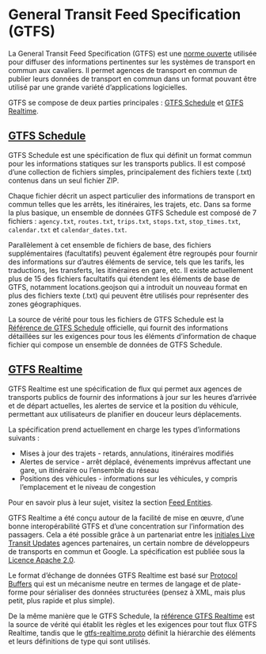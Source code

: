 # General Transit Feed Specification (GTFS) 
 
 La General Transit Feed Specification (GTFS) est une [norme ouverte](https://www.interoperablemobility.org/definitions/#open_standard) utilisée pour diffuser des informations pertinentes sur les systèmes de transport en commun aux cavaliers. Il permet agences de transport en commun de publier leurs données de transport en commun dans un format pouvant être utilisé par une grande variété d’applications logicielles. 
 
 GTFS se compose de deux parties principales : [GTFS Schedule](../schedule/reference) et [GTFS Realtime](../realtime/reference). 
 
## [GTFS Schedule](../schedule/reference) 
 
 GTFS Schedule est une spécification de flux qui définit un format commun pour les informations statiques sur les transports publics. Il est composé d’une collection de fichiers simples, principalement des fichiers texte (.txt) contenus dans un seul fichier ZIP. 
 
 Chaque fichier décrit un aspect particulier des informations de transport en commun telles que les arrêts, les itinéraires, les trajets, etc. Dans sa forme la plus basique, un ensemble de données GTFS Schedule est composé de 7 fichiers : `agency.txt`, `routes.txt`, `trips.txt`, `stops.txt`, `stop_times.txt`, `calendar.txt` et `calendar_dates.txt`. 
 
 Parallèlement à cet ensemble de fichiers de base, des fichiers supplémentaires (facultatifs) peuvent également être regroupés pour fournir des informations sur d’autres éléments de service, tels que les tarifs, les traductions, les transferts, les itinéraires en gare, etc. Il existe actuellement plus de 15 des fichiers facultatifs qui étendent les éléments de base de GTFS, notamment locations.geojson qui a introduit un nouveau format en plus des fichiers texte (.txt) qui peuvent être utilisés pour représenter des zones géographiques. 
 
 La source de vérité pour tous les fichiers de GTFS Schedule est la [Référence de GTFS Schedule](../schedule/reference) officielle, qui fournit des informations détaillées sur les exigences pour tous les éléments d’information de chaque fichier qui compose un ensemble de données de GTFS Schedule.
 
 
## [GTFS Realtime](../realtime/reference) 
 
 GTFS Realtime est une spécification de flux qui permet aux agences de transports publics de fournir des informations à jour sur les heures d’arrivée et de départ actuelles, les alertes de service et la position du véhicule, permettant aux utilisateurs de planifier en douceur leurs déplacements. 
 
 La spécification prend actuellement en charge les types d’informations suivants : 
 
 - Mises à jour des trajets - retards, annulations, itinéraires modifiés
 - Alertes de service - arrêt déplacé, événements imprévus affectant une gare, un itinéraire ou l’ensemble du réseau
 - Positions des véhicules - informations sur les véhicules, y compris l’emplacement et le niveau de congestion 
 
 Pour en savoir plus à leur sujet, visitez la section [Feed Entities](../realtime/feed_entities/overview). 
 
 GTFS Realtime a été conçu autour de la facilité de mise en œuvre, d’une bonne interopérabilité GTFS et d’une concentration sur l’information des passagers. Cela a été possible grâce à un partenariat entre les [initiales Live Transit Updates](https://developers.google.com/transit/google-transit#LiveTransitUpdates) agences partenaires, un certain nombre de développeurs de transports en commun et Google. La spécification est publiée sous la [Licence Apache 2.0](http://www.apache.org/licenses/LICENSE-2.0.html). 
 
 Le format d’échange de données GTFS Realtime est basé sur [Protocol Buffers](https://developers.google.com/protocol-buffers/) qui est un mécanisme neutre en termes de langage et de plate-forme pour sérialiser des données structurées (pensez à XML, mais plus petit, plus rapide et plus simple). 
 
 De la même manière que le GTFS Schedule, la [référence GTFS Realtime](../realtime/reference) est la source de vérité qui établit les règles et les exigences pour tout flux GTFS Realtime, tandis que le [gtfs-realtime.proto](../realtime/proto) définit la hiérarchie des éléments et leurs définitions de type qui sont utilisés. 
